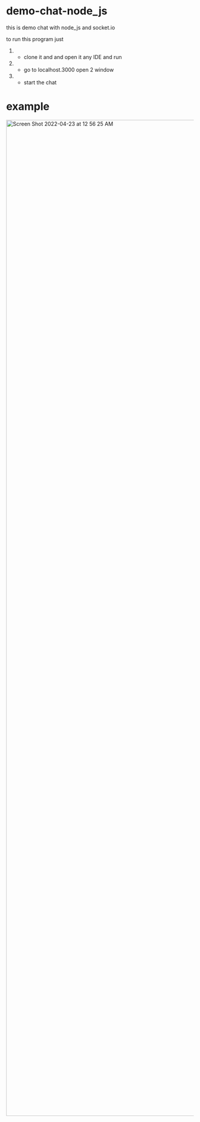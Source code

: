 # demo-chat-node_js
this is demo chat with node_js and socket.io




to run this program just 
1. -  clone it and and open it any IDE and run 
2. -  go to localhost.3000 open 2 window
3. -  start the chat

<h1>example</h1>

<img width="2669" alt="Screen Shot 2022-04-23 at 12 56 25 AM" src="https://user-images.githubusercontent.com/93790986/164844396-140b907b-ad41-44e3-ba80-701f39669e03.png">
